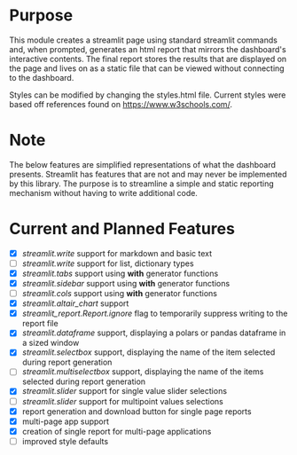 # Purpose
This module creates a streamlit page using standard streamlit commands and, when prompted, generates an html report that mirrors the dashboard's interactive contents. The final report stores the results that are displayed on the page and lives on as a static file that can be viewed without connecting to the dashboard.

Styles can be modified by changing the styles.html file. Current styles were based off references found on https://www.w3schools.com/.

# Note
The below features are simplified representations of what the dashboard presents. Streamlit has features that are not and may never be implemented by this library. The purpose is to streamline a simple and static reporting mechanism without having to write additional code. 

# Current and Planned Features
- [x] _streamlit.write_ support for markdown and basic text
- [ ] _streamlit.write_ support for list, dictionary types
- [x] _streamlit.tabs_ support using **with** generator functions
- [x] _streamlit.sidebar_ support using **with** generator functions
- [ ] _streamlit.cols_ support using **with** generator functions
- [x] _streamlit.altair_chart_ support
- [x] _streamlit_report.Report.ignore_ flag to temporarily suppress writing to the report file
- [x] _streamlit.dataframe_ support, displaying a polars or pandas dataframe in a sized window
- [x] _streamlit.selectbox_ support, displaying the name of the item selected during report generation
- [ ] _streamlit.multiselectbox_ support, displaying the name of the items selected during report generation
- [x] _streamlit.slider_ support for single value slider selections
- [ ] _streamlit.slider_ support for multipoint values selections
- [x] report generation and download button for single page reports
- [x] multi-page app support
- [x] creation of single report for multi-page applications
- [ ] improved style defaults